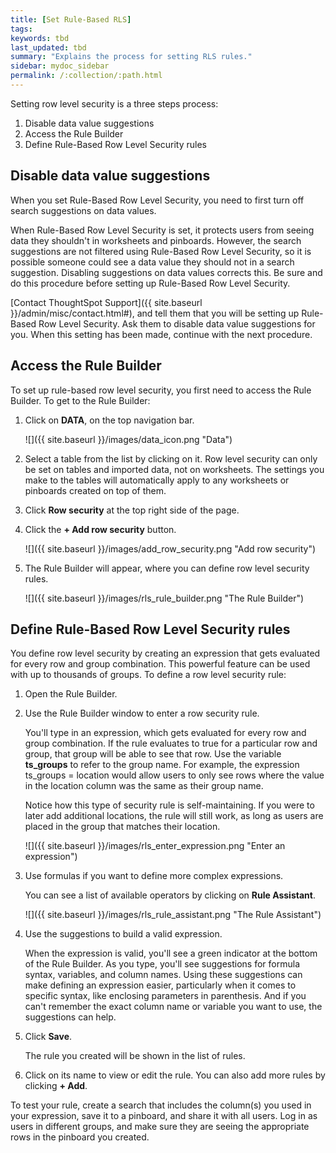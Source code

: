 ```yaml
---
title: [Set Rule-Based RLS]
tags:
keywords: tbd
last_updated: tbd
summary: "Explains the process for setting RLS rules."
sidebar: mydoc_sidebar
permalink: /:collection/:path.html
---
```

Setting row level security is a three steps process:

1. Disable data value suggestions
2. Access the Rule Builder
3. Define Rule-Based Row Level Security rules


## Disable data value suggestions

When you set Rule-Based Row Level Security, you need to first turn off search suggestions on data values.

When Rule-Based Row Level Security is set, it protects users from seeing data they shouldn't in worksheets and pinboards. However, the search suggestions are not filtered using Rule-Based Row Level Security, so it is possible someone could see a data value they should not in a search suggestion. Disabling suggestions on data values corrects this. Be sure and do this procedure before setting up Rule-Based Row Level Security.

[Contact ThoughtSpot Support]({{ site.baseurl }}/admin/misc/contact.html#), and tell them that you will be setting up Rule-Based Row Level Security. Ask them to disable data value suggestions for you. When this setting has been made, continue with the next procedure.

## Access the Rule Builder

To set up rule-based row level security, you first need to access the Rule Builder. To get to the Rule Builder:

1. Click on **DATA**, on the top navigation bar.

     ![]({{ site.baseurl }}/images/data_icon.png "Data")

2. Select a table from the list by clicking on it. Row level security can only be set on tables and imported data, not on worksheets. The settings you make to the tables will automatically apply to any worksheets or pinboards created on top of them.
3. Click **Row security** at the top right side of the page.
4. Click the **+ Add row security** button.

     ![]({{ site.baseurl }}/images/add_row_security.png "Add row security")

5. The Rule Builder will appear, where you can define row level security rules.

     ![]({{ site.baseurl }}/images/rls_rule_builder.png "The Rule Builder")

## Define Rule-Based Row Level Security rules

You define row level security by creating an expression that gets evaluated for every row and group combination. This powerful feature can be used with up to thousands of groups. To define a row level security rule:

1. Open the Rule Builder.
2. Use the Rule Builder window to enter a row security rule.

   You'll type in an expression, which gets evaluated for every row and group combination. If the rule evaluates to true for a particular row and group, that group will be able to see that row. Use the variable **ts_groups** to refer to the group name. For example, the expression ts_groups = location would allow users to only see rows where the value in the location column was the same as their group name.

   Notice how this type of security rule is self-maintaining. If you were to later add additional locations, the rule will still work, as long as users are placed in the group that matches their location.

     ![]({{ site.baseurl }}/images/rls_enter_expression.png "Enter an expression")

3. Use formulas if you want to define more complex expressions.

    You can see a list of available operators by clicking on **Rule Assistant**.

     ![]({{ site.baseurl }}/images/rls_rule_assistant.png "The Rule Assistant")

4. Use the suggestions to build a valid expression.

    When the expression is valid, you'll see a green indicator at the bottom of the Rule Builder. As you type, you'll see suggestions for formula syntax, variables, and column names. Using these suggestions can make defining an expression easier, particularly when it comes to specific syntax, like enclosing parameters in parenthesis. And if you can't remember the exact column name or variable you want to use, the suggestions can help.

5. Click **Save**.

   The rule you created will be shown in the list of rules.
6. Click on its name to view or edit the rule.
    You can also add more rules by clicking **+ Add**.


To test your rule, create a search that includes the column(s) you used in your expression, save it to a pinboard, and share it with all users. Log in as users in different groups, and make sure they are seeing the appropriate rows in the pinboard you created.

